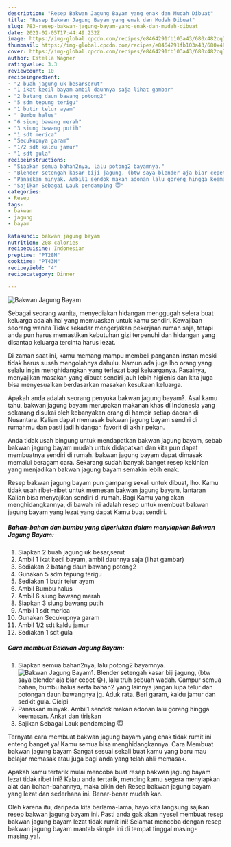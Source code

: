 ```yaml
---
description: "Resep Bakwan Jagung Bayam yang enak dan Mudah Dibuat"
title: "Resep Bakwan Jagung Bayam yang enak dan Mudah Dibuat"
slug: 783-resep-bakwan-jagung-bayam-yang-enak-dan-mudah-dibuat
date: 2021-02-05T17:44:49.232Z
image: https://img-global.cpcdn.com/recipes/e8464291fb103a43/680x482cq70/bakwan-jagung-bayam-foto-resep-utama.jpg
thumbnail: https://img-global.cpcdn.com/recipes/e8464291fb103a43/680x482cq70/bakwan-jagung-bayam-foto-resep-utama.jpg
cover: https://img-global.cpcdn.com/recipes/e8464291fb103a43/680x482cq70/bakwan-jagung-bayam-foto-resep-utama.jpg
author: Estella Wagner
ratingvalue: 3.3
reviewcount: 10
recipeingredient:
- "2 buah jagung uk besarserut"
- "1 ikat kecil bayam ambil daunnya saja lihat gambar"
- "2 batang daun bawang potong2"
- "5 sdm tepung terigu"
- "1 butir telur ayam"
- " Bumbu halus"
- "6 siung bawang merah"
- "3 siung bawang putih"
- "1 sdt merica"
- "Secukupnya garam"
- "1/2 sdt kaldu jamur"
- "1 sdt gula"
recipeinstructions:
- "Siapkan semua bahan2nya, lalu potong2 bayamnya."
- "Blender setengah kasar biji jagung, (btw saya blender aja biar cepet 😂), lalu truh sebuah wadah. Campur semua bahan, bumbu halus serta bahan2 yang lainnya jangan lupa telur dan potongan daun bawangnya jg. Aduk rata. Beri garam, kaldu jamur dan sedkit gula. Cicipi"
- "Panaskan minyak. Ambil1 sendok makan adonan lalu goreng hingga keemasan. Ankat dan tiriskan"
- "Sajikan Sebagai Lauk pendamping 😇"
categories:
- Resep
tags:
- bakwan
- jagung
- bayam

katakunci: bakwan jagung bayam 
nutrition: 208 calories
recipecuisine: Indonesian
preptime: "PT28M"
cooktime: "PT43M"
recipeyield: "4"
recipecategory: Dinner

---
```



![Bakwan Jagung Bayam](https://img-global.cpcdn.com/recipes/e8464291fb103a43/680x482cq70/bakwan-jagung-bayam-foto-resep-utama.jpg)

Sebagai seorang wanita, menyediakan hidangan menggugah selera buat keluarga adalah hal yang memuaskan untuk kamu sendiri. Kewajiban seorang  wanita Tidak sekadar mengerjakan pekerjaan rumah saja, tetapi anda pun harus memastikan kebutuhan gizi terpenuhi dan hidangan yang disantap keluarga tercinta harus lezat.

Di zaman  saat ini, kamu memang mampu membeli panganan instan meski tidak harus susah mengolahnya dahulu. Namun ada juga lho orang yang selalu ingin menghidangkan yang terlezat bagi keluarganya. Pasalnya, menyajikan masakan yang dibuat sendiri jauh lebih higienis dan kita juga bisa menyesuaikan berdasarkan masakan kesukaan keluarga. 



Apakah anda adalah seorang penyuka bakwan jagung bayam?. Asal kamu tahu, bakwan jagung bayam merupakan makanan khas di Indonesia yang sekarang disukai oleh kebanyakan orang di hampir setiap daerah di Nusantara. Kalian dapat memasak bakwan jagung bayam sendiri di rumahmu dan pasti jadi hidangan favorit di akhir pekan.

Anda tidak usah bingung untuk mendapatkan bakwan jagung bayam, sebab bakwan jagung bayam mudah untuk didapatkan dan kita pun dapat membuatnya sendiri di rumah. bakwan jagung bayam dapat dimasak memalui beragam cara. Sekarang sudah banyak banget resep kekinian yang menjadikan bakwan jagung bayam semakin lebih enak.

Resep bakwan jagung bayam pun gampang sekali untuk dibuat, lho. Kamu tidak usah ribet-ribet untuk memesan bakwan jagung bayam, lantaran Kalian bisa menyajikan sendiri di rumah. Bagi Kamu yang akan menghidangkannya, di bawah ini adalah resep untuk membuat bakwan jagung bayam yang lezat yang dapat Kamu buat sendiri.

<!--inarticleads1-->

##### Bahan-bahan dan bumbu yang diperlukan dalam menyiapkan Bakwan Jagung Bayam:

1. Siapkan 2 buah jagung uk besar,serut
1. Ambil 1 ikat kecil bayam, ambil daunnya saja (lihat gambar)
1. Sediakan 2 batang daun bawang potong2
1. Gunakan 5 sdm tepung terigu
1. Sediakan 1 butir telur ayam
1. Ambil  Bumbu halus
1. Ambil 6 siung bawang merah
1. Siapkan 3 siung bawang putih
1. Ambil 1 sdt merica
1. Gunakan Secukupnya garam
1. Ambil 1/2 sdt kaldu jamur
1. Sediakan 1 sdt gula




<!--inarticleads2-->

##### Cara membuat Bakwan Jagung Bayam:

1. Siapkan semua bahan2nya, lalu potong2 bayamnya.
<img src="https://img-global.cpcdn.com/steps/ccc7d35a4566a555/160x128cq70/bakwan-jagung-bayam-langkah-memasak-1-foto.jpg" alt="Bakwan Jagung Bayam">1. Blender setengah kasar biji jagung, (btw saya blender aja biar cepet 😂), lalu truh sebuah wadah. Campur semua bahan, bumbu halus serta bahan2 yang lainnya jangan lupa telur dan potongan daun bawangnya jg. Aduk rata. Beri garam, kaldu jamur dan sedkit gula. Cicipi
1. Panaskan minyak. Ambil1 sendok makan adonan lalu goreng hingga keemasan. Ankat dan tiriskan
1. Sajikan Sebagai Lauk pendamping 😇




Ternyata cara membuat bakwan jagung bayam yang enak tidak rumit ini enteng banget ya! Kamu semua bisa menghidangkannya. Cara Membuat bakwan jagung bayam Sangat sesuai sekali buat kamu yang baru mau belajar memasak atau juga bagi anda yang telah ahli memasak.

Apakah kamu tertarik mulai mencoba buat resep bakwan jagung bayam lezat tidak ribet ini? Kalau anda tertarik, mending kamu segera menyiapkan alat dan bahan-bahannya, maka bikin deh Resep bakwan jagung bayam yang lezat dan sederhana ini. Benar-benar mudah kan. 

Oleh karena itu, daripada kita berlama-lama, hayo kita langsung sajikan resep bakwan jagung bayam ini. Pasti anda gak akan nyesel membuat resep bakwan jagung bayam lezat tidak rumit ini! Selamat mencoba dengan resep bakwan jagung bayam mantab simple ini di tempat tinggal masing-masing,ya!.

